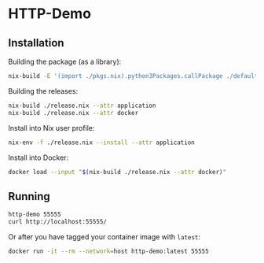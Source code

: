 # HTTP-Demo

## Installation

Building the package (as a library):

```sh
nix-build -E '(import ./pkgs.nix).python3Packages.callPackage ./default.nix {}'
```

Building the releases:

```sh
nix-build ./release.nix --attr application
nix-build ./release.nix --attr docker
```

Install into Nix user profile:

```sh
nix-env -f ./release.nix --install --attr application
```

Install into Docker:

```sh
docker load --input "$(nix-build ./release.nix --attr docker)"
```

## Running

```sh
http-demo 55555
curl http://localhost:55555/
```

Or after you have tagged your container image with `latest`:

```sh
docker run -it --rm --network=host http-demo:latest 55555
```
